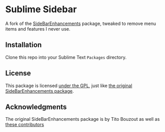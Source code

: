 # Sublime Sidebar

A fork of the [SideBarEnhancements] package, tweaked to remove menu items and features I never use.

## Installation

Clone this repo into your Sublime Text `Packages` directory.

## License

This package is licensed [under the GPL](http://www.gnu.org/licenses/gpl.html), just like [the original SideBarEnhancements package](https://github.com/titoBouzout/SideBarEnhancements/blob/st3/license.txt).

## Acknowledgments

The original SideBarEnhancements package is by Tito Bouzout as well as [these contributors](https://github.com/titoBouzout/SideBarEnhancements#contributors)

  [SideBarEnhancements]: https://github.com/titoBouzout/SideBarEnhancements
